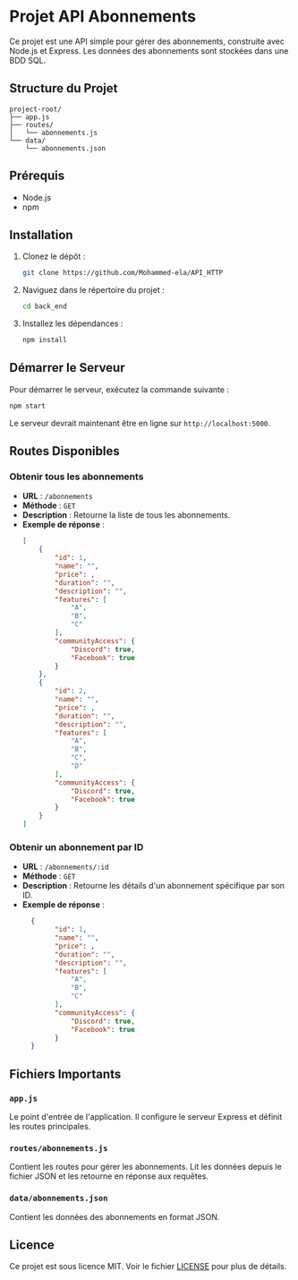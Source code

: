 
# Projet API Abonnements

Ce projet est une API simple pour gérer des abonnements, construite avec Node.js et Express. Les données des abonnements sont stockées dans une BDD SQL.

## Structure du Projet

```
project-root/
├── app.js
├── routes/
│   └── abonnements.js
└── data/
    └── abonnements.json
```

## Prérequis

- Node.js 
- npm 

## Installation

1. Clonez le dépôt :
   ```bash
   git clone https://github.com/Mohammed-ela/API_HTTP
   ```

2. Naviguez dans le répertoire du projet :
   ```bash
   cd back_end
   ```

3. Installez les dépendances :
   ```bash
   npm install
   ```

## Démarrer le Serveur

Pour démarrer le serveur, exécutez la commande suivante :
```bash
npm start
```

Le serveur devrait maintenant être en ligne sur `http://localhost:5000`.

## Routes Disponibles

### Obtenir tous les abonnements

- **URL** : `/abonnements`
- **Méthode** : `GET`
- **Description** : Retourne la liste de tous les abonnements.
- **Exemple de réponse** :
  ```json
  [
      {
          "id": 1,
          "name": "",
          "price": ,
          "duration": "",
          "description": "",
          "features": [
              "A",
              "B",
              "C"
          ],
          "communityAccess": {
              "Discord": true,
              "Facebook": true
          }
      },
      {
          "id": 2,
          "name": "",
          "price": ,
          "duration": "",
          "description": "",
          "features": [
              "A",
              "B",
              "C",
              "D"
          ],
          "communityAccess": {
              "Discord": true,
              "Facebook": true
          }
      }
  ]
  ```

### Obtenir un abonnement par ID

- **URL** : `/abonnements/:id`
- **Méthode** : `GET`
- **Description** : Retourne les détails d'un abonnement spécifique par son ID.
- **Exemple de réponse** :
  ```json
    {
          "id": 1,
          "name": "",
          "price": ,
          "duration": "",
          "description": "",
          "features": [
              "A",
              "B",
              "C"
          ],
          "communityAccess": {
              "Discord": true,
              "Facebook": true
          }
    }
  ```

## Fichiers Importants

### `app.js`

Le point d'entrée de l'application. Il configure le serveur Express et définit les routes principales.

### `routes/abonnements.js`

Contient les routes pour gérer les abonnements. Lit les données depuis le fichier JSON et les retourne en réponse aux requêtes.

### `data/abonnements.json`

Contient les données des abonnements en format JSON.

## Licence

Ce projet est sous licence MIT. Voir le fichier [LICENSE](LICENSE) pour plus de détails.
